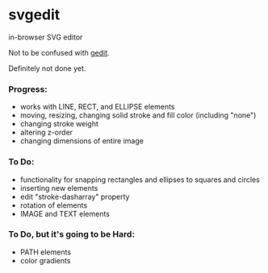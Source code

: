 # svgedit
in-browser SVG editor

Not to be confused with [gedit](https://github.com/GNOME/gedit).

Definitely not done yet.

### Progress:

  * works with LINE, RECT, and ELLIPSE elements
  * moving, resizing, changing solid stroke and fill color (including "none")
  * changing stroke weight
  * altering z-order
  * changing dimensions of entire image

### To Do:

  * functionality for snapping rectangles and ellipses to squares and circles
  * inserting new elements
  * edit "stroke-dasharray" property
  * rotation of elements
  * IMAGE and TEXT elements

### To Do, but it's going to be Hard:
  * PATH elements
  * color gradients
